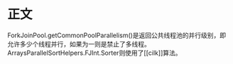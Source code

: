 # 正文
ForkJoinPool.getCommonPoolParallelism()是返回公共线程池的并行级别，即允许多少个线程并行，如果为一则是禁止了多线程。ArraysParallelSortHelpers.FJInt.Sorter则使用了[[cilk]]算法。